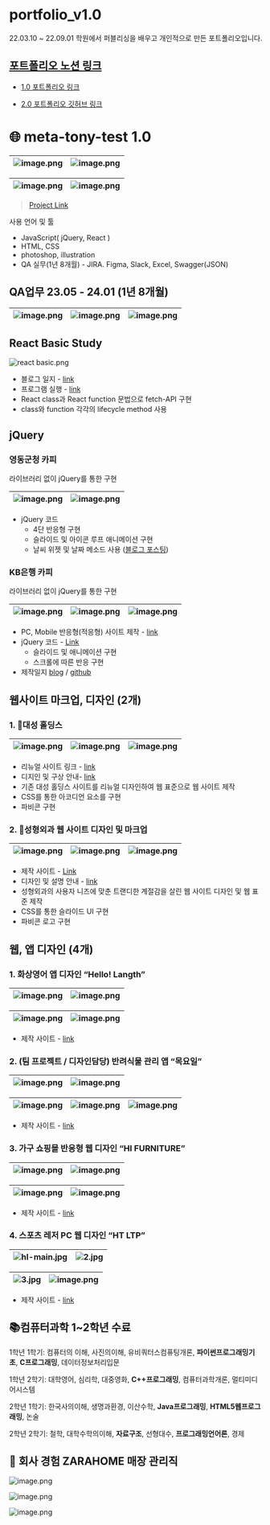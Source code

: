 # portfolio_v1.0
22.03.10 ~ 22.09.01 학원에서 퍼블리싱을 배우고 개인적으로 만든 포트폴리오입니다.

## [포트폴리오 노션 링크](https://stump-smartphone-024.notion.site/QA-JavaScript-NodeJS-C-C-C-python-19af398452c380b3b02bf292ddf0498e?pvs=4)

- [1.0 포트폴리오 링크](https://tony96kimsh.github.io/portfolio_v1.0/)

- [2.0 포트폴리오 깃허브 링크](https://github.com/tony96kimsh/gloveproject)

# 🌐 meta-tony-test 1.0

![image.png](imgReadMe/image%2028.png) | ![image.png](imgReadMe/image%2029.png)
--|--|

![image.png](imgReadMe/image%2030.png) | ![image.png](imgReadMe/image%2031.png)
--|--|

> [Project Link](https://tony96kimsh.github.io/portfolio_v1.0/portfolio.html)
> 

사용 언어 및 툴

- JavaScript( jQuery, React )
- HTML, CSS
- photoshop, illustration
- QA 실무(1년 8개월) - JIRA. Figma, Slack, Excel, Swagger(JSON)

## QA업무 23.05 - 24.01 (1년 8개월)

![image.png](imgReadMe/image%2033.png) | ![image.png](imgReadMe/image%2032.png) | ![image.png](imgReadMe/image%2034.png)
--|--|--|

## React Basic Study

![react basic.png](imgReadMe/react_basic.png)

- 블로그 일지 - [link](https://meta-tony.tistory.com/61)
- 프로그램 실행 - [link](https://tony96kimsh.github.io/portfolio_v1.0/list/js2.html)
- React class과 React function 문법으로 fetch-API 구현
- class와 function 각각의 lifecycle method 사용

## jQuery

### 영동군청  카피
라이브러리 없이 jQuery를 통한 구현

![image.png](imgReadMe/image%2035.png) | ![image.png](imgReadMe/image%2036.png)
--|--|

- jQuery 코드
    - 4단 반응형 구현
    - 슬라이드 및 아이콘 루프 애니메이션 구현
    - 날씨 위젯 및 날짜 메소드 사용 ([블로그 포스팅](https://velog.io/@tonyisback/jQuery-%EB%82%A0%EC%A7%9C-%EB%A9%94%EC%86%8C%EB%93%9C-%EC%A3%BC%EA%B0%84-%EB%8B%AC%EB%A0%A5-%EB%A7%8C%EB%93%A4%EA%B8%B0-date-method))

### KB은행 카피
라이브러리 없이 jQuery를 통한 구현

![image.png](imgReadMe/image%2037.png) | ![image.png](imgReadMe/image%2038.png) | ![image.png](imgReadMe/image%2039.png)
--|--|--|

- PC, Mobile 반응형(적응형) 사이트 제작 - [link](https://tony96kimsh.github.io/portfolio_v1.0/list/mark-1.html)
- jQuery 코드 - [Link](https://tony96kimsh.github.io/copy_KB_bank/js/script.js)
    - 슬라이드 및 애니메이션 구현
    - 스크롤에 따른 반응 구현
- 제작일지 [blog](https://velog.io/@tonyisback/001day-%EC%9B%B9%EC%B9%B4%ED%94%BC-KB%EC%B9%B4%EB%93%9C) / [github](https://github.com/tony96kimsh/copy_KB_bank.git)

## 웹사이트 마크업, 디자인 (2개)

### 1. 🎨대성 홀딩스

![image.png](imgReadMe/image%2040.png) | ![image.png](imgReadMe/image%2041.png) | ![image.png](imgReadMe/image%2042.png)
--|--|--|

- 리뉴얼 사이트 링크 - [link](https://tony96kimsh.github.io/portfolio_v1.0/list/ds/index.html)
- 디지인 및 구상 안내- [link](https://tony96kimsh.github.io/portfolio_v1.0/list/mark-4.html)
- 기존 대성 홀딩스 사이트를 리뉴얼 디자인하여 웹 표준으로 웹 사이트 제작
- CSS를 통한 아코디언 요소를 구현
- 파비콘 구현

### 2. 🎨성형외과 웹 사이트 디자인 및 마크업

![image.png](imgReadMe/image%2043.png) | ![image.png](imgReadMe/image%2044.png) | ![image.png](imgReadMe/image%2045.png)
--|--|--|

- 제작 사이트 - [Link](https://tony96kimsh.github.io/portfolio_v1.0/list/hj/index.html)
- 디자인 및 설명 안내 - [link](https://tony96kimsh.github.io/portfolio_v1.0/list/mark-5.html)
- 성형외과의 사용자 니즈에 맞춘 트랜디한 계절감을 살린 웹 사이트 디자인 및 웹 표준 제작
- CSS를 통한 슬라이드 UI 구현
- 파비콘 로고 구현

## 웹, 앱 디자인 (4개)

### 1. 화상영어 앱 디자인 “Hello! Langth”

![image.png](imgReadMe/image%2046.png) | ![image.png](imgReadMe/image%2047.png)
--|--|

![image.png](imgReadMe/image%2048.png) | ![image.png](imgReadMe/image%2049.png) 
--|--|

- 제작 사이트 - [link](https://tony96kimsh.github.io/portfolio_v1.0/list/wd-1.html)

### 2. (팀 프로젝트 / 디자인담당) 반려식물 관리 앱 “목요일”

![image.png](imgReadMe/image%2050.png) | ![image.png](imgReadMe/image%2051.png)
--|--|

![image.png](imgReadMe/image%2052.png) | ![image.png](imgReadMe/image%2053.png) | ![image.png](imgReadMe/image%2054.png)
--|--|--|


- 제작 사이트 - [link](https://tony96kimsh.github.io/portfolio_v1.0/list/wd-2.html)

### 3. 가구 쇼핑몰 반응형 웹 디자인 “HI FURNITURE”

![image.png](imgReadMe/image%2055.png) | ![image.png](imgReadMe/image%2056.png)
--|--|

![image.png](imgReadMe/image%2057.png) | ![image.png](imgReadMe/image%2058.png)
--|--|


- 제작 사이트 - [link](https://tony96kimsh.github.io/portfolio_v1.0/list/wd-3.html)

### 4. 스포츠 레저 PC 웹 디자인 “HT LTP”

![hl-main.jpg](imgReadMe/hl-main.jpg) | ![2.jpg](imgReadMe/2.jpg)
--|--|

![3.jpg](imgReadMe/3.jpg) | ![image.png](imgReadMe/image%2059.png)
--|--|

- 제작 사이트 - [link](https://tony96kimsh.github.io/portfolio_v1.0/list/wd-4.html)

## 📚컴퓨터과학 1~2학년 수료

1학년 1학기: 컴퓨터의 이해, 사진의이해, 유비쿼터스컴퓨팅개론, **파이썬프로그래밍기초**, **C프로그래밍**, 데이터정보처리입문

1학년 2학기: 대학영어, 심리학, 대중영화, **C++프로그래밍**, 컴퓨터과학개론, 멀티미디어시스템

2학년 1학기: 한국사의이해, 생명과환경, 이산수학, **Java프로그래밍**, **HTML5웹프로그래밍**, 논술

2학년 2학기: 철학, 대학수학의이해, **자료구조**, 선형대수, **프로그래밍언어론**, 경제

## 🎨 회사 경험 ZARAHOME 매장 관리직

![image.png](imgReadMe/image%2060.png)

![image.png](imgReadMe/image%2061.png)

![image.png](imgReadMe/image%2062.png)
